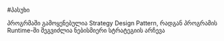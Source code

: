 #პასუხი

პროგრმაში გამოყენებულია Strategy Design Pattern, რადგან პროგრამის Runtime-ში შეგვიძლია ნებისმიერი სტრატეგიის არჩევა
